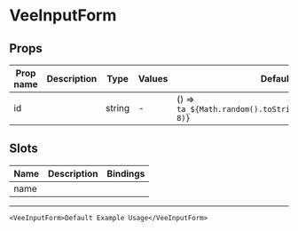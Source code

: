 # VeeInputForm

## Props

| Prop name | Description | Type   | Values | Default                                                  |
| --------- | ----------- | ------ | ------ | -------------------------------------------------------- |
| id        |             | string | -      | () => `ta_${Math.random().toString(12).substring(2, 8)}` |

## Slots

| Name | Description | Bindings |
| ---- | ----------- | -------- |
| name |             |          |

---

```vue live
<VeeInputForm>Default Example Usage</VeeInputForm>
```
